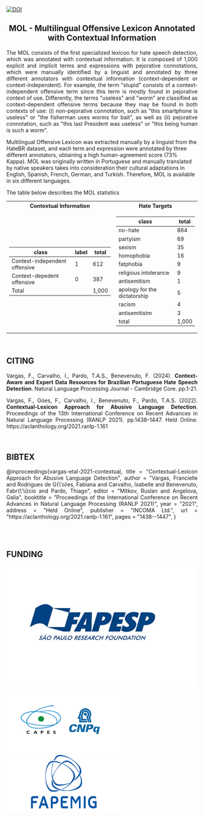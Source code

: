 
[![DOI](https://zenodo.org/badge/DOI/10.5281/zenodo.7787172.svg)](https://doi.org/10.5281/zenodo.7787173)


<h2 align="center"> MOL - Multilingual Offensive Lexicon Annotated with Contextual Information </h2>  

<p align="justify"> The MOL consists of the first specialized lexicon for hate speech detection, which was annotated with contextual information. It is composed of 1,000 explicit and implicit terms and expressions with pejorative connotations, which were manually identified by a linguist and annotated by three different annotators with contextual information (context-dependent or context-independent). For example, the term "stupid" consists of a context-independent offensive term since this term is mostly found in pejorative context of use. Differently, the terms "useless" and "worm" are classified as context-dependent offensive terms because they may be found in both contexts of use: (i) non-pejorative connotation, such as "this smartphone is useless" or "the fisherman uses worms for bait", as well as (ii) pejorative connotation, such as "this last President was useless" or "this being human is such a worm". </p>

Multilingual Offensive Lexicon was extracted manually by a linguist from the HateBR dataset, and each term and expression were annotated by three different annotators, obtaining a high human-agreement score (73% Kappa). MOL was originally written in Portuguese and manually translated by native speakers takes into consideration their cultural adaptations in English, Spanish, French, German, and Turkish. Therefore, MOL is available in six different languages.


The table below describes the MOL statistics
<div align="center">
<table> 
<tr><th>Contextual Information</th><th>Hate Targets </th></tr>
<tr><td>

|class|label|total|
|--|--|--|  
|Context-independent offensive|1|612| 
|Context-depedent offensive|0|387| 
 |Total||1,000| 


</td><td>

|class|total|  
|--|--|  
|no-hate |864|
|partyism|69|
|sexism|35|
|homophobia|16|
|fatphobia|9|
|religious intolerance|9|
|antisemitism|1|
|apology for the dictatorship|5|
|racism|4|  
|antisemitistm|3| 
|total|1,000|


</td></tr></table>
</div>


<br>
<h2 align="left"> CITING </h2>
<p align="justify">
Vargas, F., Carvalho, I., Pardo, T.A.S., Benevenuto, F. (2024). <b>Context-Aware and Expert Data Resources for Brazilian Portuguese Hate Speech Detection</b>.  Natural Language Processing Journal - Cambridge Core. pp.1-21.
</p>

<p align="justify">
Vargas, F., Góes, F., Carvalho, I., Benevenuto, F., Pardo, T.A.S. (2022). <b>Contextual-Lexicon Approach for Abusive Language Detection</b>.  Proceedings of the 13th International Conference on Recent Advances in Natural Language Processing (RANLP 2021). pp.1438–1447. Held Online. https://aclanthology.org/2021.ranlp-1.161
</p>

<br>
<h2 align="left"> BIBTEX </h2>
<p align="justify">
@inproceedings{vargas-etal-2021-contextual,
    title = "Contextual-Lexicon Approach for Abusive Language Detection",
    author = "Vargas, Francielle  and
      Rodrigues de G{\'o}es, Fabiana  and
      Carvalho, Isabelle  and
      Benevenuto, Fabr{\'\i}cio  and
      Pardo, Thiago",
    editor = "Mitkov, Ruslan  and
      Angelova, Galia",
    booktitle = "Proceedings of the International Conference on Recent Advances in Natural Language Processing (RANLP 2021)",
    year = "2021",
    address = "Held Online",
    publisher = "INCOMA Ltd.",
    url = "https://aclanthology.org/2021.ranlp-1.161",
    pages = "1438--1447",
    }
 </p> 
<br>

<br>
<h2 align="left"> FUNDING </h2>


![SSC-logo-300x171](https://github.com/franciellevargas/franciellevargas.github.io/blob/511f98e149a014caf00de2f5260560706f30bcd2/img/fapesp.jpg)
![SSC-logo-300x171](https://github.com/franciellevargas/franciellevargas.github.io/blob/511f98e149a014caf00de2f5260560706f30bcd2/img/cnpq-capes.png)
![SSC-logo-300x171](https://github.com/franciellevargas/franciellevargas.github.io/blob/511f98e149a014caf00de2f5260560706f30bcd2/img/fapemg.png)

</br>


